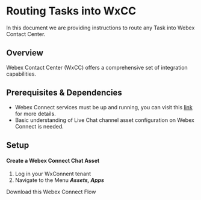 # Routing Tasks into WxCC
In this document we are providing instructions to route any Task into Webex Contact Center.

## Overview
Webex Contact Center (WxCC) offers a comprehensive set of integration capabilities.
 
## Prerequisites & Dependencies
- Webex Connect services must be up and running, you can visit this [link](https://help.webex.com/en-us/article/nee1mb6/Get-started-with-Webex-Contact-Center#Cisco_Task_in_List_GUI.dita_d7731baf-98fb-4a45-8f75-30984a38fa75) for more details.
- Basic understanding of Live Chat channel asset configuration on Webex Connect is needed.


## Setup

#### Create a Webex Connect Chat Asset

1. Log in your WxConnent tenant
2. Navigate to the Menu **_Assets, Apps_**
 
 
 Download this Webex Connect Flow
